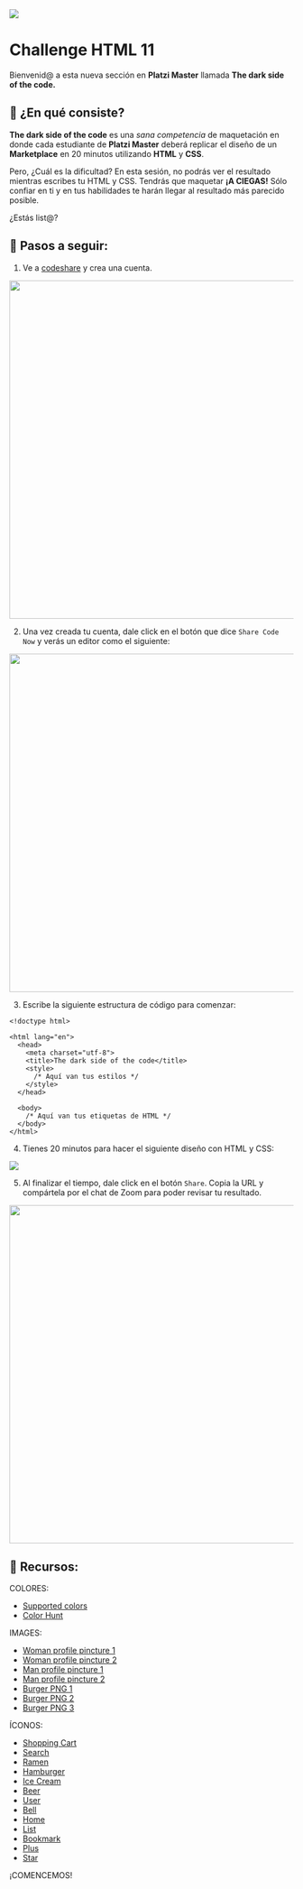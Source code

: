 <img src="https://i.imgur.com/wd7XrVV.png" />

# Challenge HTML 11

Bienvenid@ a esta nueva sección en **Platzi Master** llamada **The dark side of the code.**

## 🌈 ¿En qué consiste?

**The dark side of the code** es una *sana competencia* de maquetación en donde cada estudiante de **Platzi Master** deberá replicar el diseño de un **Marketplace** en 20 minutos utilizando **HTML** y **CSS**.

Pero, ¿Cuál es la dificultad? En esta sesión, no podrás ver el resultado mientras escribes tu HTML y CSS. Tendrás que maquetar **¡A CIEGAS!** Sólo confiar en ti y en tus habilidades te harán llegar al resultado más parecido posible.

¿Estás list@?

## 🌈 Pasos a seguir:

1. Ve a [codeshare](https://codeshare.io/) y crea una cuenta.

<kbd>
  <img width="600" src="https://i.ibb.co/MZnb537/Screen-Shot-2020-06-11-at-9-41-02-PM.png" />
</kbd>

2. Una vez creada tu cuenta, dale click en el botón que dice `Share Code Now` y verás un editor como el siguiente:

<kbd>
  <img width="600" src="https://i.ibb.co/tYcrf11/Screen-Shot-2020-06-11-at-9-40-29-PM.png" />
</kbd>

3. Escribe la siguiente estructura de código para comenzar:

```
<!doctype html>

<html lang="en">
  <head>
    <meta charset="utf-8">
    <title>The dark side of the code</title>
    <style>
      /* Aquí van tus estilos */
    </style>
  </head>

  <body>
    /* Aquí van tus etiquetas de HTML */
  </body>
</html>
```

4. Tienes 20 minutos para hacer el siguiente diseño con HTML y CSS:

<kbd>
<img src="https://i.ibb.co/dkv4fwh/Screen-Shot-2020-08-14-at-6-00-13-PM.png" />
</kbd>

5. Al finalizar el tiempo, dale click en el botón `Share`. Copia la URL y compártela por el chat de Zoom para poder revisar tu resultado.

<kbd>
  <img width="600" src="https://i.ibb.co/LPzDjgB/Screen-Shot-2020-06-11-at-9-40-43-PM.png" />
</kbd>

## 🌈 Recursos:

COLORES:

* [Supported colors](https://htmlcolorcodes.com/color-names/)
* [Color Hunt](https://colorhunt.co/)

IMAGES: 

* [Woman profile pincture 1](https://images.pexels.com/photos/965324/pexels-photo-965324.jpeg?auto=compress&cs=tinysrgb&dpr=2&h=750&w=1260)
* [Woman profile pincture 2](https://images.pexels.com/photos/2998816/pexels-photo-2998816.jpeg?auto=compress&cs=tinysrgb&dpr=2&h=750&w=1260)
* [Man profile pincture 1](https://images.pexels.com/photos/4890733/pexels-photo-4890733.jpeg?auto=compress&cs=tinysrgb&dpr=2&h=750&w=1260)
* [Man profile pincture 2](https://images.pexels.com/photos/3526923/pexels-photo-3526923.jpeg?auto=compress&cs=tinysrgb&dpr=2&h=750&w=1260)
* [Burger PNG 1](https://lh3.googleusercontent.com/proxy/atBsyMlFauXMM8NPqtWM_fzUJFH2Q43p8LhxeN-O7ZN5icOyRiL9rjRWGsb0cIhW_Oc079mDl-fcmFGmqPYD1a0KNfkXW7z4e6jCqntDbkFW2fVbaQUCY_aLYadxNiwN_ex3AYE)
* [Burger PNG 2](https://lh3.googleusercontent.com/proxy/NforWBj1kakfgovnccwirDR6WSzjBZX7qRw9YrrSJFp2cOGWakViaAhq-wbfZ9SCETvudHhcrAVGHEBEoMftnRBa8u9CNLpNGIuegWOqKtsTIw)
* [Burger PNG 3](https://pngimg.com/uploads/burger_sandwich/burger_sandwich_PNG4132.png)

ÍCONOS:

* [Shopping Cart](https://icons8.com/icons/set/shopping-cart)
* [Search](https://icons8.com/icons/set/search)
* [Ramen](https://icons8.com/icons/set/ramen)
* [Hamburger](https://icons8.com/icons/set/hamburger)
* [Ice Cream](https://icons8.com/icons/set/ice-cream)
* [Beer](https://icons8.com/icons/set/beer)
* [User](https://icons8.com/icons/set/user)
* [Bell](https://icons8.com/icons/set/bell)
* [Home](https://icons8.com/icons/set/home)
* [List](https://icons8.com/icons/set/list)
* [Bookmark](https://icons8.com/icons/set/bookmark)
* [Plus](https://icons8.com/icons/set/plus)
* [Star](https://icons8.com/icons/set/star)

¡COMENCEMOS!
